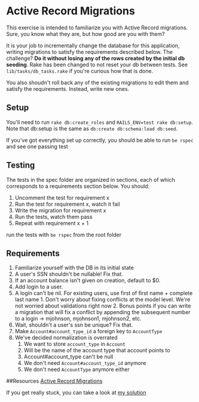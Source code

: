 # Active Record Migrations

This exercise is intended to familiarize you with Active Record
migrations. Sure, you know what they are, but how good are you with
them?

It is your job to incrementally change the database for this
application, writing migrations to satisfy the requirements described below. The challenge? __Do it
without losing any of the rows created by the initial db seeding__. Rake
has been changed to not reset your db between tests. See
`lib/tasks/db_tasks.rake` if you're curious how that is done.

You also shoudn't roll back any of the existing migrations to edit them
and satisfy the requirements. Instead, write new ones.

## Setup
You'll need to run `rake db:create_roles` and `RAILS_ENV=test rake db:setup`. Note that
db:setup is the same as `db:create db:schema:load db:seed`.

If you've got everything set up correctly, you should be able to run
`be rspec` and see one passing test

## Testing
The tests in the spec folder are organized in sections, each of which
corresponds to a requirements section below. You should:
1. Uncomment the test for requirement x
2. Run the test for requirement x, watch it fail
3. Write the migration for requirement x
4. Run the tests, watch them pass
5. Repeat with requirement x + 1

run the tests with `be rspec` from the root folder

## Requirements

1. Familiarize yourself with the DB in its initial state
2. A user's SSN shouldn't be nullable! Fix that.
3. If an account balance isn't given on creation, default to $0.
4. Add login to a user.
  1. A login can't be nil. For existing users, use first of first name +
complete last name
    1. Don't worry about fixing conflicts at the model level. We're not
worried about validations right now
    2. Bonus points if you can write a migration that will fix a
conflict by appending the subsequent number to a login -> mjohnson,
mjohnson1, mjohnson2, etc.
5. Wait, shouldn't a user's ssn be unique? Fix that.
6. Make `Account#account_type_id` a foreign key to `AccountType`
7. We've decided normalization is overrated
    1. We want to store `account_type` in `Account`
      1. Will be the name of the account type that account points to
      1. Account#account_type can't be null
    2. We don't need `Account#account_type_id` anymore
    3. We don't need `AccountType` anymore either


##Resources
[Active Record
Migrations](http://edgeguides.rubyonrails.org/active_record_migrations.html)

If you get really stuck, you can take a look at [my
solution](https://github.com/schepedw/active_record_migrations/tree/dans_solution)
